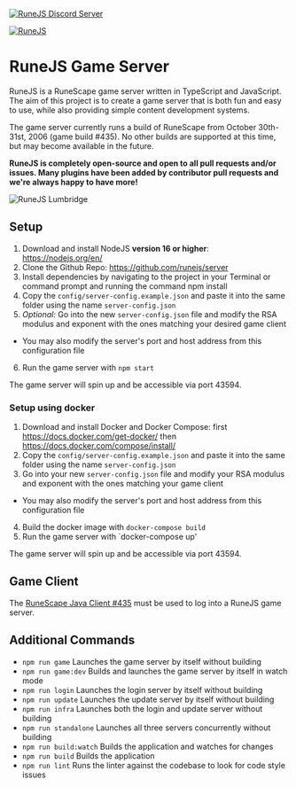 [![RuneJS Discord Server](https://img.shields.io/discord/678751302297059336?label=RuneJS%20Discord&logo=discord)](https://discord.gg/5P74nSh)

[![RuneJS](https://i.imgur.com/QSXNzwC.png)](https://github.com/runejs/)

# RuneJS Game Server

RuneJS is a RuneScape game server written in TypeScript and JavaScript. The aim of this project is to create a game server that is both fun and easy to use, while also providing simple content development systems.

The game server currently runs a build of RuneScape from October 30th-31st, 2006 (game build #435). No other builds are supported at this time, but may become available in the future.

**RuneJS is completely open-source and open to all pull requests and/or issues. Many plugins have been added by contributor pull requests and we're always happy to have more!**

![RuneJS Lumbridge](https://i.imgur.com/KVCqKSb.png)

## Setup

1. Download and install NodeJS **version 16 or higher**: https://nodejs.org/en/
2. Clone the Github Repo: https://github.com/runejs/server
3. Install dependencies by navigating to the project in your Terminal or command prompt and running the command npm install
4. Copy the `config/server-config.example.json` and paste it into the same folder using the name `server-config.json`
5. *Optional:* Go into the new `server-config.json` file and modify the RSA modulus and exponent with the ones matching your desired game client
  - You may also modify the server's port and host address from this configuration file
6. Run the game server with `npm start`

The game server will spin up and be accessible via port 43594.

### Setup using docker

1. Download and install Docker and Docker Compose: first https://docs.docker.com/get-docker/ then https://docs.docker.com/compose/install/ 
2. Copy the `config/server-config.example.json` and paste it into the same folder using the name `server-config.json`
3. Go into your new `server-config.json` file and modify your RSA modulus and exponent with the ones matching your game client
  - You may also modify the server's port and host address from this configuration file
4. Build the docker image with `docker-compose build`
5. Run the game server with `docker-compose up'

The game server will spin up and be accessible via port 43594.

## Game Client

The [RuneScape Java Client #435](https://github.com/runejs/refactored-client-435) must be used to log into a RuneJS game server.

## Additional Commands
* `npm run game` Launches the game server by itself without building
* `npm run game:dev` Builds and launches the game server by itself in watch mode
* `npm run login` Launches the login server by itself without building
* `npm run update` Launches the update server by itself without building
* `npm run infra` Launches both the login and update server without building
* `npm run standalone` Launches all three servers concurrently without building
* `npm run build:watch` Builds the application and watches for changes
* `npm run build` Builds the application
* `npm run lint` Runs the linter against the codebase to look for code style issues
